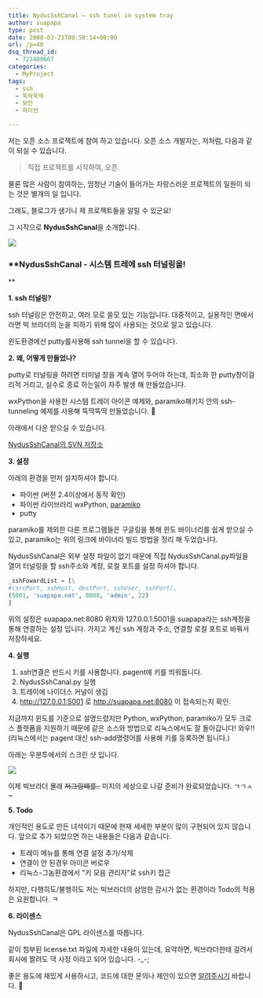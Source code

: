 ```yaml
---
title: NydusSshCanal – ssh tunel in system tray
author: suapapa
type: post
date: 2008-03-21T00:58:14+00:00
url: /p=40
dsq_thread_id:
  - 722489667
categories:
  - MyProject
tags:
  - ssh
  - 뚝딱뚝딱
  - 보안
  - 파이썬

---
```

저는 오픈 소스 프로젝트에 참여 하고 있습니다. 오픈 소스 개발자는, 저처럼, 다음과 같이 되실 수 있습니다.

> 직접 프로젝트를 시작하여, 오픈.

물론 많은 사람이 참여하는, 엄청난 기술이 들어가는 자랑스러운 프로젝트의 일원이 되는 것은 별개의 일 입니다.

그래도, 블로그가 생기니 제 프로젝트들을 알릴 수 있군요!

그 시작으로 **NydusSshCanal**을 소개합니다.

![](https://asset.homin.dev/blog/2008/03/nyduscanal.webp)



### **NydusSshCanal - 시스템 트레에 ssh 터널링을!  
** 

**1. ssh 터널링?**

ssh 터널링은 안전하고, 여러 모로 쓸모 있는 기능입니다. 대중적이고, 실용적인 면에서라면 빅 브라더의 눈을 피하기 위해 많이 사용되는 것으로 알고 있습니다.

윈도환경에선 putty를사용해 ssh tunnel을 할 수 있습니다.

**2. 왜, 어떻게 만들었나?**

putty로 터널링을 하려면 터미널 창을 계속 열어 두어야 하는데, 최소화 한 putty창이걸리적 거리고, 실수로 종료 하는일이 자주 발생 해 만들었습니다.

wxPython을 사용한 시스템 트레이 아이콘 예제와, paramiko패키지 안의 ssh-tunneling 예제를 사용해 뚝딱뚝딱 만들었습니다. 🙂

아래에서 다운 받으실 수 있습니다.

[NydusSshCanal의 SVN 저장소][1]

**3. 설정**

아래의 환경을 먼저 설치하셔야 합니다.

  * 파이썬 (버젼 2.4이상에서 동작 확인)
  * 파이썬 라이브러리 wxPython, [paramiko](https://homin.dev/wiki/Paramiko)
  * putty

paramiko를 제외한 다른 프로그램들은 구글링을 통해 윈도 바이너리를 쉽게 받으실 수 있고, paramiko는 위의 링크에 바이너리 빌드 방법을 정리 해 두었습니다.

NydusSshCanal은 외부 설정 파일이 없기 때문에 직접 NydusSshCanal.py파일을 열어 터널링을 할 ssh주소와 계정, 로컬 포트를 설정 하셔야 합니다.

```python
_sshFowardList = [\
#(srcPort, sshHost, destPort, sshUser, sshPort),
(5001, 'suapapa.net', 8080, 'admin', 22)
]
```

위의 설정은 suapapa.net:8080 위치와 127.0.0.1:5001을 suapapa라는 ssh계정을 통해 연결하는 설정 입니다. 가지고 계신 ssh 계정과 주소, 연결할 로컬 포트로 바꿔서 저장하세요.

**4. 실행**

  1. ssh연결은 반드시 키를 사용합니다. pagent에 키를 띄워둡니다.
  2. NydusSshCanal.py 실행
  3. 트레이에 나이더스 커널이 생김
  4. http://127.0.0.1:5001 로 http://suapapa.net:8080 이 접속되는지 확인.

지금까지 윈도를 기준으로 설명드렸지만 Python, wxPython, paramiko가 모두 크로스 플렛폼을 지원하기 때문에 같은 소스와 방법으로 리눅스에서도 잘 돌아갑니다! 와우!!(리눅스에서는 pagent 대신 ssh-add명령어를 사용해 키를 등록하면 됩니다.)

아래는 우분투에서의 스크린 샷 입니다.

![](https://asset.homin.dev/blog/2008/03/screenshot.webp)

이제 빅브라더 몰래 <strike>저그링떼를..</strike> 미지의 세상으로 나갈 준비가 완료되었습니다. ㄱㄱㅅ~

**5. Todo**

개인적인 용도로 만든 녀석이기 때문에 현재 세세한 부분이 많이 구현되어 있지 않습니다. 앞으로 추가 되었으면 하는 내용들은 다음과 같습니다.

  * 트레이 메뉴를 통해 연결 설정 추가/삭제
  * 연결이 안 된경우 아이콘 버로우
  * 리눅스-그놈환경에서 "키 모음 관리자"로 ssh키 접근

하지만, 다행히도/불행히도 저는 빅브라더의 삼엄한 감시가 없는 환경이라 Todo의 적용은 요원합니다. ㅋ

**6. 라이센스**

NydusSshCanal은 GPL 라이센스를 따릅니다.

같이 첨부된 license.txt 파일에 자세한 내용이 있는데, 요약하면, 빅브라더한테 걸려서 회사에 짤려도 댁 사정 이라고 되어 있습니다. -_-;

좋은 용도에 재밌게 사용하시고, 코드에 대한 문의나 제안이 있으면 [알려주시기](https://homin.dev/wp/?page_id=2) 바랍니다. 🙂

 [1]: https://homin.dev/svn/NydusSshCanal/
